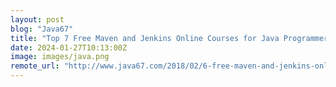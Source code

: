```yaml
---
layout: post
blog: "Java67"
title: "Top 7 Free Maven and Jenkins Online Courses for Java Programmers in 2024 [ UPDATED]"
date: 2024-01-27T10:13:00Z
image: images/java.png
remote_url: "http://www.java67.com/2018/02/6-free-maven-and-jenkins-online-courses-for-java-developers.html"
---
```

